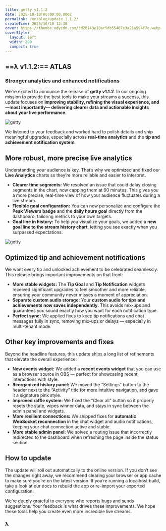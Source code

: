 ```yaml
---
title: getty v1.1.2
date: 2025-10-10T00:00:00.000Z
permalink: /en/blog/update.1.1.2/
createTime: 2025/10/10 12:30
cover: https://thumbs.odycdn.com/3d28143e18ac5db55487e3a21a594f7e.webp
coverStyle:
  layout: left
  width: 200
  compact: true
---
```


## ==λ v1.1.2:== ATLAS

### Stronger analytics and enhanced notifications

We’re excited to announce the release of **getty v1.1.2**. In our ongoing mission to provide the best tools to make your streams a success, this update focuses on **improving stability, refining the visual experience, and —most importantly— delivering clearer data and actionable insights about your live performance**.

![getty](https://thumbs.odycdn.com/0033367574cbd972572baa171e4e1d60.webp)

We listened to your feedback and worked hard to polish details and ship meaningful upgrades, especially across **real-time analytics** and the **tip and achievement notification system**.

## More robust, more precise live analytics

Understanding your audience is key. That’s why we optimized and fixed our **Live Analytics** charts so they’re more reliable and easier to interpret.

- **Clearer time segments:** We resolved an issue that could delay closing segments in the chart, now capping them at 90 minutes. This gives you a more precise, real-time view of how your audience fluctuates during a live stream.
- **Flexible goal configuration:** You can now personalize and configure the **Peak Viewers badge** and the **daily hours goal** directly from the dashboard, tailoring metrics to your own targets.
- **Goal line in history:** To help you visualize your goals, we added a **new goal line to the stream history chart**, letting you see exactly when you surpassed expectations.

![getty](https://thumbs.odycdn.com/f6efdb258f171eab858482e3402ffc78.webp)

## Optimized tip and achievement notifications

We want every tip and unlocked achievement to be celebrated seamlessly. This release brings important improvements on that front:

- **More stable widgets:** The **Tip Goal** and **Tip Notification** widgets received significant upgrades to feel smoother and more reliable, ensuring your community never misses a moment of appreciation.
- **Separate custom audio storage:** Your **custom audio for tips and achievements now saves independently**. This avoids mix-ups and guarantees you sound exactly how you want for each notification type.
- **Perfect sync:** We applied fixes to keep tip notifications and chat messages fully in sync, removing mix-ups or delays — especially in multi-tenant mode.

## Other key improvements and fixes

Beyond the headline features, this update ships a long list of refinements that elevate the overall experience:

- **New events widget:** We added a **recent events widget** that you can use as a browser source in OBS — perfect for showcasing recent interactions with style.
- **Reorganized history panel:** We moved the “Settings” button to the header next to the “Activity” title for more intuitive navigation, and gave it a signature pink style.
- **Improved raffle system:** We fixed the “Clear all” button so it properly resets the state, wipes winner data, and stays in sync between the admin panel and widgets.
- **More resilient connections:** We shipped fixes for **automatic WebSocket reconnection** in the chat widget and audio notifications, keeping your chat connection active and stable.
- **More stable admin panel:** We solved a routing issue that incorrectly redirected to the dashboard when refreshing the page inside the status section.

## How to update

The update will roll out automatically to the online version. If you don’t see the changes right away, we recommend clearing your browser or app cache to make sure you’re on the latest version. If you’re running a localhost build, take a look at our docs to rebuild the app or re-import your exported configuration.

We’re deeply grateful to everyone who reports bugs and sends suggestions. Your feedback is what drives these improvements. We hope these tools help you create even more incredible live streams.

### λ
